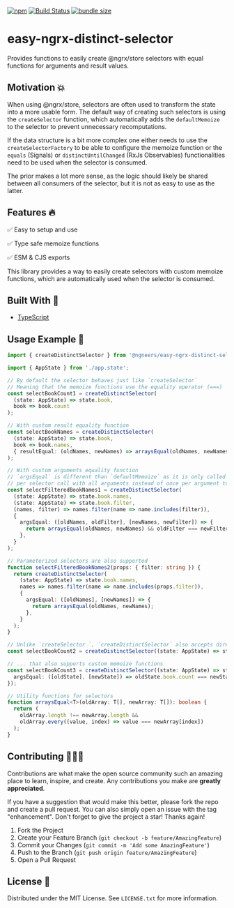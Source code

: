 [![npm](https://img.shields.io/npm/v/@ngneers/easy-ngrx-distinct-selector?color=%2300d26a&style=for-the-badge)](https://www.npmjs.com/package/@ngneers/easy-ngrx-distinct-selector)
[![Build Status](https://img.shields.io/github/actions/workflow/status/NGneers/easy-ngrx-distinct-selector/build.yml?branch=main&style=for-the-badge)](https://github.com/NGneers/easy-ngrx-distinct-selector/actions/workflows/build.yml)
[![bundle size](https://img.shields.io/bundlephobia/minzip/@ngneers/easy-ngrx-distinct-selector?color=%23FF006F&label=Bundle%20Size&style=for-the-badge)](https://bundlephobia.com/package/@ngneers/easy-ngrx-distinct-selector)

# easy-ngrx-distinct-selector

Provides functions to easily create @ngrx/store selectors with equal functions for arguments and result values.

## Motivation 💥

When using @ngrx/store, selectors are often used to transform the state into a more usable form.
The default way of creating such selectors is using the `createSelector` function, which automatically adds the `defaultMemoize` to the selector to prevent unnecessary recomputations.

If the data structure is a bit more complex one either needs to use the `createSelectorFactory` to be able to configure the memoize function or the `equals` (Signals) or `distinctUntilChanged` (RxJs Observables) functionalities need to be used when the selector is consumed.

The prior makes a lot more sense, as the logic should likely be shared between all consumers of the selector, but it is not as easy to use as the latter.

## Features 🔥

✅ Easy to setup and use

✅ Type safe memoize functions

✅ ESM & CJS exports

This library provides a way to easily create selectors with custom memoize functions, which are automatically used when the selector is consumed.

## Built With 🔧

- [TypeScript](https://www.typescriptlang.org/)

## Usage Example 🚀

```ts
import { createDistinctSelector } from '@ngneers/easy-ngrx-distinct-selector';

import { AppState } from './app.state';

// By default the selector behaves just like `createSelector`
// Meaning that the memoize functions use the equality operator (===)
const selectBookCount1 = createDistinctSelector(
  (state: AppState) => state.book,
  book => book.count
);

// With custom result equality function
const selectBookNames = createDistinctSelector(
  (state: AppState) => state.book,
  book => book.names,
  { resultEqual: (oldNames, newNames) => arraysEqual(oldNames, newNames) }
);

// With custom arguments equality function
// `argsEqual` is different than `defaultMemoize` as it is only called once
// per selector call with all arguments instead of once per argument to improve type safety
const selectFilteredBookNames1 = createDistinctSelector(
  (state: AppState) => state.book.names,
  (state: AppState) => state.book.filter,
  (names, filter) => names.filter(name => name.includes(filter)),
  {
    argsEqual: ([oldNames, oldFilter], [newNames, newFilter]) => {
      return arraysEqual(oldNames, newNames) && oldFilter === newFilter;
    },
  }
);

// Parameterized selectors are also supported
function selectFilteredBookNames2(props: { filter: string }) {
  return createDistinctSelector(
    (state: AppState) => state.book.names,
    names => names.filter(name => name.includes(props.filter)),
    {
      argsEqual: ([oldNames], [newNames]) => {
        return arraysEqual(oldNames, newNames);
      },
    }
  );
}

// Unlike `createSelector `, `createDistinctSelector` also accepts direct projection of the state
const selectBookCount2 = createDistinctSelector((state: AppState) => state.book.count);

// ... that also supports custom memoize functions
const selectBookCount3 = createDistinctSelector((state: AppState) => state.book.count, {
  argsEqual: ([oldState], [newState]) => oldState.book.count === newState.book.count,
});

// Utility functions for selectors
function arraysEqual<T>(oldArray: T[], newArray: T[]): boolean {
  return (
    oldArray.length !== newArray.length &&
    oldArray.every((value, index) => value === newArray[index])
  );
}
```

## Contributing 🧑🏻‍💻

Contributions are what make the open source community such an amazing place to learn, inspire, and create. Any contributions you make are **greatly appreciated**.

If you have a suggestion that would make this better, please fork the repo and create a pull request. You can also simply open an issue with the tag "enhancement".
Don't forget to give the project a star! Thanks again!

1. Fork the Project
2. Create your Feature Branch (`git checkout -b feature/AmazingFeature`)
3. Commit your Changes (`git commit -m 'Add some AmazingFeature'`)
4. Push to the Branch (`git push origin feature/AmazingFeature`)
5. Open a Pull Request

## License 🔑

Distributed under the MIT License. See `LICENSE.txt` for more information.
